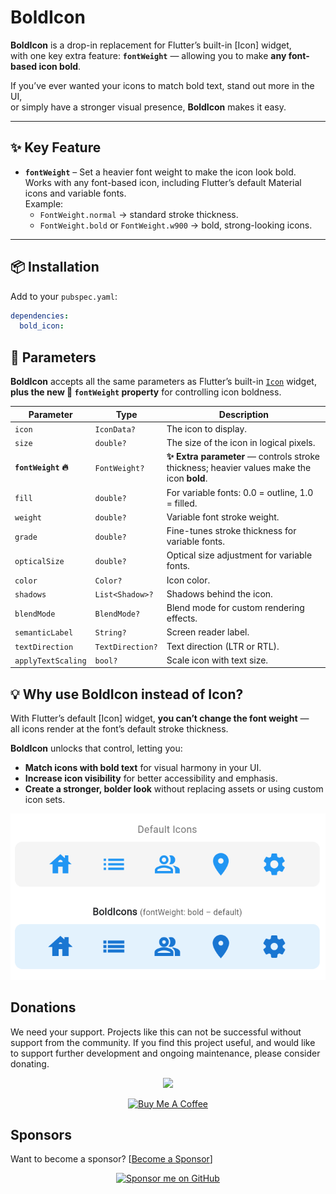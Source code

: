 # BoldIcon

**BoldIcon** is a drop-in replacement for Flutter’s built-in [Icon] widget,  
with one key extra feature: **`fontWeight`** — allowing you to make **any font-based icon bold**.

If you’ve ever wanted your icons to match bold text, stand out more in the UI,  
or simply have a stronger visual presence, **BoldIcon** makes it easy.

---

## ✨ Key Feature

- **`fontWeight`** – Set a heavier font weight to make the icon look bold.  
  Works with any font-based icon, including Flutter’s default Material icons and variable fonts.  
  Example:
    - `FontWeight.normal` → standard stroke thickness.
    - `FontWeight.bold` or `FontWeight.w900` → bold, strong-looking icons.

---

## 📦 Installation

Add to your `pubspec.yaml`:

```yaml
dependencies:
  bold_icon: 
```

## 🔧 Parameters

**BoldIcon** accepts all the same parameters as Flutter’s built-in [`Icon`](https://api.flutter.dev/flutter/widgets/Icon-class.html) widget,  
**plus the new 🚀 `fontWeight` property** for controlling icon boldness.

| Parameter         | Type              | Description                                                                 |
|-------------------|-------------------|-----------------------------------------------------------------------------|
| `icon`            | `IconData?`       | The icon to display.                                                        |
| `size`            | `double?`         | The size of the icon in logical pixels.                                     |
| **`fontWeight` 🔥** | `FontWeight?`     | **✨ Extra parameter** — controls stroke thickness; heavier values make the icon **bold**. |
| `fill`            | `double?`         | For variable fonts: 0.0 = outline, 1.0 = filled.                            |
| `weight`          | `double?`         | Variable font stroke weight.                                                |
| `grade`           | `double?`         | Fine-tunes stroke thickness for variable fonts.                             |
| `opticalSize`     | `double?`         | Optical size adjustment for variable fonts.                                 |
| `color`           | `Color?`          | Icon color.                                                                 |
| `shadows`         | `List<Shadow>?`   | Shadows behind the icon.                                                    |
| `blendMode`       | `BlendMode?`      | Blend mode for custom rendering effects.                                    |
| `semanticLabel`   | `String?`         | Screen reader label.                                                        |
| `textDirection`   | `TextDirection?`  | Text direction (LTR or RTL).                                                |
| `applyTextScaling`| `bool?`           | Scale icon with text size.                                                  |


## 💡 Why use BoldIcon instead of Icon?

With Flutter’s default [Icon] widget, **you can’t change the font weight** —  
all icons render at the font’s default stroke thickness.

**BoldIcon** unlocks that control, letting you:

- **Match icons with bold text** for visual harmony in your UI.
- **Increase icon visibility** for better accessibility and emphasis.
- **Create a stronger, bolder look** without replacing assets or using custom icon sets.



<p align="center"><img src="https://github.com/mokaily/bold_icon/blob/main/example/images/img.png?raw=true" width="600"/></p>


## Donations

We need your support. Projects like this can not be successful without support from the community. If you find this project useful, and would like to support further development and ongoing maintenance, please consider donating.

<p align="center">
  <a href="https://www.paypal.com/donate/?hosted_button_id=9PCKHLMEQJUS4" target="_blank">
    <img src="https://raw.githubusercontent.com/aha999/DonateButtons/master/Paypal.png" width=300 />
  </a>
</p>

<p align="center">
<a href="https://www.buymeacoffee.com/mokaily" target="_blank"><img src="https://www.buymeacoffee.com/assets/img/custom_images/orange_img.png" width=300  alt="Buy Me A Coffee" ></a>
</p>



## Sponsors
Want to become a sponsor? [[Become a Sponsor](https://github.com/sponsors/mokaily)]
<p align="center">
<a href="https://github.com/sponsors/mokaily" target="_blank">
  <img src="https://img.shields.io/badge/Sponsor%20me%20on-GitHub-24292f?logo=githubsponsors&logoColor=white&style=for-the-badge" width="300" alt="Sponsor me on GitHub">
</a>
</p>


###
###
###
######
